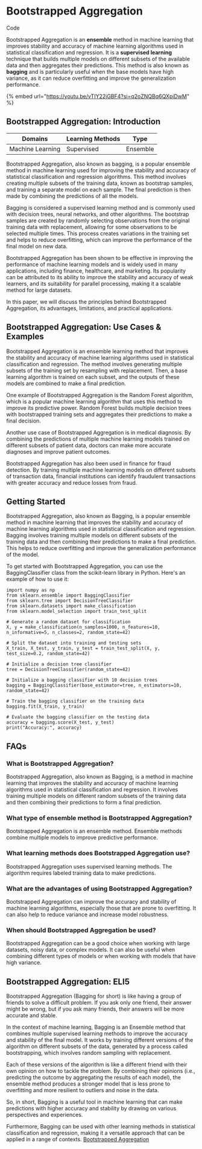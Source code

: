 # Bootstrapped Aggregation

Code

Bootstrapped Aggregation is an **ensemble** method in machine learning that improves stability and accuracy of machine learning algorithms used in statistical classification and regression. It is a **supervised learning** technique that builds multiple models on different subsets of the available data and then aggregates their predictions. This method is also known as **bagging** and is particularly useful when the base models have high variance, as it can reduce overfitting and improve the generalization performance.

{% embed url="https://youtu.be/vTIY22jGBF4?si=q2oZNQBq6QXpiDwM" %}

## Bootstrapped Aggregation: Introduction

| Domains          | Learning Methods | Type     |
| ---------------- | ---------------- | -------- |
| Machine Learning | Supervised       | Ensemble |

Bootstrapped Aggregation, also known as bagging, is a popular ensemble method in machine learning used for improving the stability and accuracy of statistical classification and regression algorithms. This method involves creating multiple subsets of the training data, known as bootstrap samples, and training a separate model on each sample. The final prediction is then made by combining the predictions of all the models.

Bagging is considered a supervised learning method and is commonly used with decision trees, neural networks, and other algorithms. The bootstrap samples are created by randomly selecting observations from the original training data with replacement, allowing for some observations to be selected multiple times. This process creates variations in the training set and helps to reduce overfitting, which can improve the performance of the final model on new data.

Bootstrapped Aggregation has been shown to be effective in improving the performance of machine learning models and is widely used in many applications, including finance, healthcare, and marketing. Its popularity can be attributed to its ability to improve the stability and accuracy of weak learners, and its suitability for parallel processing, making it a scalable method for large datasets.

In this paper, we will discuss the principles behind Bootstrapped Aggregation, its advantages, limitations, and practical applications.

## Bootstrapped Aggregation: Use Cases & Examples

Bootstrapped Aggregation is an ensemble learning method that improves the stability and accuracy of machine learning algorithms used in statistical classification and regression. The method involves generating multiple subsets of the training set by resampling with replacement. Then, a base learning algorithm is trained on each subset, and the outputs of these models are combined to make a final prediction.

One example of Bootstrapped Aggregation is the Random Forest algorithm, which is a popular machine learning algorithm that uses this method to improve its predictive power. Random Forest builds multiple decision trees with bootstrapped training sets and aggregates their predictions to make a final decision.

Another use case of Bootstrapped Aggregation is in medical diagnosis. By combining the predictions of multiple machine learning models trained on different subsets of patient data, doctors can make more accurate diagnoses and improve patient outcomes.

Bootstrapped Aggregation has also been used in finance for fraud detection. By training multiple machine learning models on different subsets of transaction data, financial institutions can identify fraudulent transactions with greater accuracy and reduce losses from fraud.

## Getting Started

Bootstrapped Aggregation, also known as Bagging, is a popular ensemble method in machine learning that improves the stability and accuracy of machine learning algorithms used in statistical classification and regression. Bagging involves training multiple models on different subsets of the training data and then combining their predictions to make a final prediction. This helps to reduce overfitting and improve the generalization performance of the model.

To get started with Bootstrapped Aggregation, you can use the BaggingClassifier class from the scikit-learn library in Python. Here's an example of how to use it:

```
import numpy as np
from sklearn.ensemble import BaggingClassifier
from sklearn.tree import DecisionTreeClassifier
from sklearn.datasets import make_classification
from sklearn.model_selection import train_test_split

# Generate a random dataset for classification
X, y = make_classification(n_samples=1000, n_features=10, n_informative=5, n_classes=2, random_state=42)

# Split the dataset into training and testing sets
X_train, X_test, y_train, y_test = train_test_split(X, y, test_size=0.2, random_state=42)

# Initialize a decision tree classifier
tree = DecisionTreeClassifier(random_state=42)

# Initialize a bagging classifier with 10 decision trees
bagging = BaggingClassifier(base_estimator=tree, n_estimators=10, random_state=42)

# Train the bagging classifier on the training data
bagging.fit(X_train, y_train)

# Evaluate the bagging classifier on the testing data
accuracy = bagging.score(X_test, y_test)
print("Accuracy:", accuracy)

```

## FAQs

### What is Bootstrapped Aggregation?

Bootstrapped Aggregation, also known as Bagging, is a method in machine learning that improves the stability and accuracy of machine learning algorithms used in statistical classification and regression. It involves training multiple models on different random subsets of the training data and then combining their predictions to form a final prediction.

### What type of ensemble method is Bootstrapped Aggregation?

Bootstrapped Aggregation is an ensemble method. Ensemble methods combine multiple models to improve predictive performance.

### What learning methods does Bootstrapped Aggregation use?

Bootstrapped Aggregation uses supervised learning methods. The algorithm requires labeled training data to make predictions.

### What are the advantages of using Bootstrapped Aggregation?

Bootstrapped Aggregation can improve the accuracy and stability of machine learning algorithms, especially those that are prone to overfitting. It can also help to reduce variance and increase model robustness.

### When should Bootstrapped Aggregation be used?

Bootstrapped Aggregation can be a good choice when working with large datasets, noisy data, or complex models. It can also be useful when combining different types of models or when working with models that have high variance.

## Bootstrapped Aggregation: ELI5

Bootstrapped Aggregation (Bagging for short) is like having a group of friends to solve a difficult problem. If you ask only one friend, their answer might be wrong, but if you ask many friends, their answers will be more accurate and stable.

In the context of machine learning, Bagging is an Ensemble method that combines multiple supervised learning methods to improve the accuracy and stability of the final model. It works by training different versions of the algorithm on different subsets of the data, generated by a process called bootstrapping, which involves random sampling with replacement.

Each of these versions of the algorithm is like a different friend with their own opinion on how to tackle the problem. By combining their opinions (i.e., predicting the outcome by aggregating the results of each model), the ensemble method produces a stronger model that is less prone to overfitting and more resilient to outliers and noise in the data.

So, in short, Bagging is a useful tool in machine learning that can make predictions with higher accuracy and stability by drawing on various perspectives and experiences.

Furthermore, Bagging can be used with other learning methods in statistical classification and regression, making it a versatile approach that can be applied in a range of contexts. [Bootstrapped Aggregation](https://serp.ai/bootstrapped-aggregation/)
